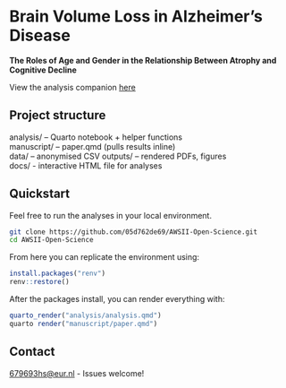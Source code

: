 # Brain Volume Loss in Alzheimer’s Disease  
**The Roles of Age and Gender in the Relationship Between Atrophy and Cognitive Decline**

View the analysis companion [here](https://05d762de69.github.io/AWSII-Open-Science/analysis.html)

## Project structure

analysis/    – Quarto notebook + helper functions  
manuscript/  – paper.qmd (pulls results inline)  
data/        – anonymised CSV 
outputs/     – rendered PDFs, figures  
docs/        - interactive HTML file for analyses

## Quickstart

Feel free to run the analyses in your local environment.

```bash
git clone https://github.com/05d762de69/AWSII-Open-Science.git
cd AWSII-Open-Science
```

From here you can replicate the environment using:

```r
install.packages("renv")
renv::restore()            
```

After the packages install, you can render everything with:

```r
quarto_render("analysis/analysis.qmd")
quarto render("manuscript/paper.qmd")
```


## Contact
679693hs@eur.nl  - Issues welcome!
